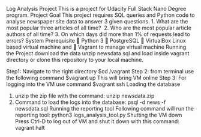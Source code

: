 
Log Analysis Project
This is a project for Udacity Full Stack Nano Degree program. 
Project Goal
This project requires SQL queries and Python code to analyse newspaper site data to answer 3 given questions.
	1.	What are the most popular three articles of all time? 
	2.	Who are the most popular article authors of all time?
	3.	On which days did more than 1% of requests lead to errors?
System Prerequisite 
		Python 3
		PostgreSQL
		VirtualBox Linux based virtual machine and 
		Vagrant to manage virtual machine
Running the Project
download the data unzip newsdata.sql and load inside vagrant directory or clone this repository to your local machine.

Step1:  Navigate to the right directory
$cd /vagrant
Step 2: from terminal use the following command 
$vagrant up
This will bring VM online
Step 3: 
For logging into the VM use command
$vagrant ssh
Loading the database
1. unzip the zip file with the command:
unzip newsdata.zip
2. Command to load the logs into the database:
psql -d news -f newsdata.sql
Running the reporting tool
Following command will run the reporting tool:
python3 logs_analysis_tool.py
Shutting the VM down
Press Ctrl-D to log out of VM and shut it down with this command:
vagrant halt






